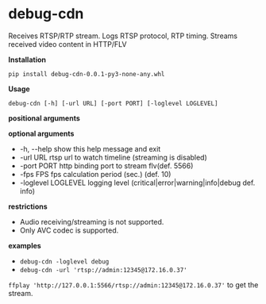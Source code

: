 # debug-cdn

Receives RTSP/RTP stream. Logs RTSP protocol, RTP timing. Streams received video content in HTTP/FLV

**Installation**

`pip install debug-cdn-0.0.1-py3-none-any.whl`

**Usage**

`debug-cdn [-h] [-url URL] [-port PORT] [-loglevel LOGLEVEL]`

**positional arguments**

**optional arguments**

* -h, --help          show this help message and exit
* -url URL            rtsp url to watch timeline (streaming is disabled)
* -port PORT          http binding port to stream flv(def. 5566)
* -fps FPS            fps calculation period (sec.) (def. 10)
* -loglevel LOGLEVEL  logging level (critical|error|warning|info|debug def. info)

**restrictions**

* Audio receiving/streaming is not supported.
* Only AVC codec is supported.

**examples**

* `debug-cdn -loglevel debug`
* `debug-cdn -url 'rtsp://admin:12345@172.16.0.37'`

`ffplay 'http://127.0.0.1:5566/rtsp://admin:12345@172.16.0.37'` to get the stream.
